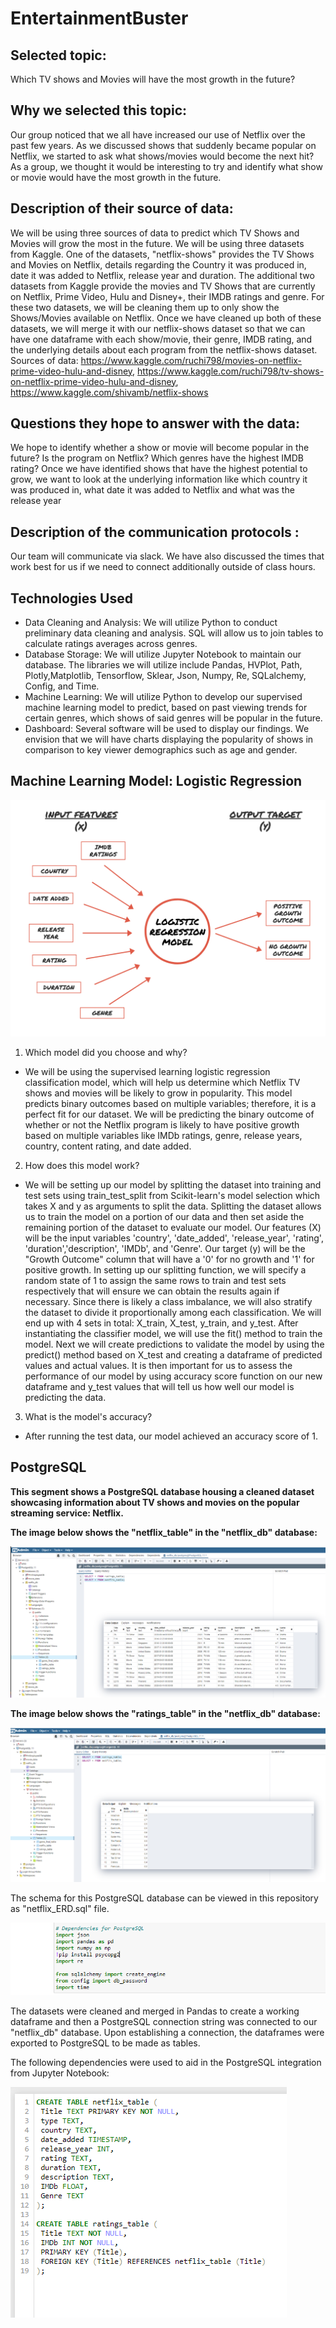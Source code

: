 # EntertainmentBuster

## Selected topic:
Which TV shows and Movies will have the most growth in the future?

## Why we selected this topic:
Our group noticed that we all have increased our use of Netflix over the past few years. As we discussed shows that suddenly became popular on Netflix, we started to ask what shows/movies would become the next hit? As a group, we thought it would be interesting to try and identify what show or movie would have the most growth in the future.

## Description of their source of data:
We will be using three sources of data to predict which TV Shows and Movies will grow the most in the future. We will be using three datasets from Kaggle. One of the datasets, "netflix-shows" provides the TV Shows and Movies on Netflix, details regarding the Country it was produced in, date it was added to Netflix, release year and duration. The additional two datasets from Kaggle provide the movies and TV Shows that are currently on Netflix, Prime Video, Hulu and Disney+, their IMDB ratings and genre. For these two datasets, we will be cleaning them up to only show the Shows/Movies available on Netflix. Once we have cleaned up both of these datasets, we will merge it with our netflix-shows dataset so that we can have one dataframe with each show/movie, their genre, IMDB rating, and the underlying details about each program from the netflix-shows dataset.
Sources of data: https://www.kaggle.com/ruchi798/movies-on-netflix-prime-video-hulu-and-disney, https://www.kaggle.com/ruchi798/tv-shows-on-netflix-prime-video-hulu-and-disney, https://www.kaggle.com/shivamb/netflix-shows

## Questions they hope to answer with the data:
We hope to identify whether a show or movie will become popular in the future? Is the program on Netflix? Which genres have the highest IMDB rating? Once we have identified shows that have the highest potential to grow, we want to look at the underlying information like which country it was produced in, what date it was added to Netflix and what was the release year

## Description of the communication protocols :
Our team will communicate via slack. We have also discussed the times that work best for us if we need to connect additionally outside of class hours.

## Technologies Used
 - Data Cleaning and Analysis: We will utilize Python to conduct preliminary data cleaning and analysis. SQL will allow us to join tables to calculate ratings averages across genres. 
 - Database Storage: We will utilize Jupyter Notebook to maintain our database. The libraries we will utilize include Pandas, HVPlot, Path, Plotly,Matplotlib, Tensorflow, Sklear, Json, Numpy, Re, SQLalchemy, Config, and Time. 
 - Machine Learning: We will utilize Python to develop our supervised machine learning model to predict, based on past viewing trends for certain genres, which shows of said genres will be popular in the future. 
 - Dashboard: Several software will be used to display our findings. We envision that we will have charts displaying the popularity of shows in comparison to key viewer demographics such as age and gender. 


## Machine Learning Model: Logistic Regression

![image1](resources/ml_diagram.png?raw=true "Title")

1. Which model did you choose and why?
- We will be using the supervised learning logistic regression classification model, which will help us determine which Netflix TV shows and movies will be likely to grow in popularity. This model predicts binary outcomes based on multiple variables; therefore, it is a perfect fit for our dataset. We will be predicting the binary outcome of whether or not the Netflix program is likely to have positive growth based on multiple variables like IMDb ratings, genre, release years, country, content rating, and date added. 

2. How does this model work?
- We will be setting up our model by splitting the dataset into training and test sets using train_test_split from Scikit-learn's model selection which takes X and y as arguments to split the data. Splitting the dataset allows us to train the model on a portion of our data and then set aside the remaining portion of the dataset to evaluate our model. Our features (X) will be the input variables 'country', 'date_added', 'release_year', 'rating', 'duration','description', 'IMDb', and 'Genre'. Our target (y) will be the "Growth Outcome" column that will have a '0' for no growth and '1' for positive growth. In setting up our splitting function, we will specify a random state of 1 to assign the same rows to train and test sets respectively that will ensure we can obtain the results again if necessary. Since there is likely a class imbalance, we will also stratify the dataset to divide it proportionally among each classification. We will end up with 4 sets in total: X_train, X_test, y_train, and y_test. After instantiating the classifier model, we will use the fit() method to train the model. Next we will create predictions to validate the model by using the predict() method based on X_test and creating a dataframe of predicted values and actual values. It is then important for us to assess the performance of our model by using accuracy score function on our new dataframe and y_test values that will tell us how well our model is predicting the data. 

3. What is the model's accuracy?
- After running the test data, our model achieved an accuracy score of 1. 

## PostgreSQL

**This segment shows a PostgreSQL database housing a cleaned dataset showcasing information about TV shows and movies on the popular streaming service: Netflix.**

**The image below shows the "netflix_table" in the "netflix_db" database:**

![image1](resources/image1.png?raw=true "Title")

**The image below shows the "ratings_table" in the "netflix_db" database:**

![image2](resources/image2.png?raw=true "Title")

The schema for this PostgreSQL database can be viewed in this repository as "netflix_ERD.sql" file. 

![image4](resources/image4.PNG?raw=true "Title")

The datasets were cleaned and merged in Pandas to create a working dataframe and then a PostgreSQL connection string was connected to our "netflix_db" database. Upon establishing a connection, the dataframes were exported to PostgreSQL to be made as tables.

The following dependencies were used to aid in the PostgreSQL integration from Jupyter Notebook:


![image3](resources/image3.PNG?raw=true "Title")

